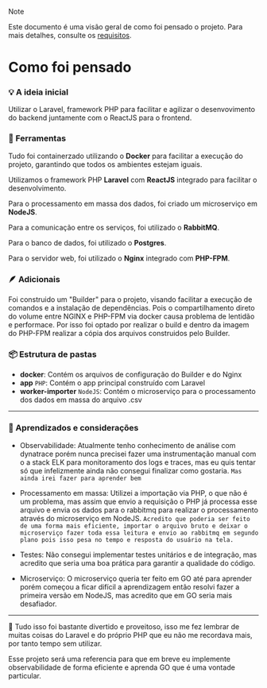 > [!NOTE]  
> Este documento é uma visão geral de como foi pensado o projeto. Para mais detalhes, consulte os [requisitos](/docs/requisitos.md).


# Como foi pensado

### 💡 A ideia inicial 

Utilizar o Laravel, framework PHP para facilitar e agilizar o desenvovimento do backend juntamente com o ReactJS para o frontend.

### 📝 Ferramentas

Tudo foi containerzado utilizando o **Docker** para facilitar a execução do projeto, garantindo que todos os ambientes estejam iguais. 

Utilizamos o framework PHP **Laravel** com **ReactJS** integrado para facilitar o desenvolvimento.

Para o processamento em massa dos dados, foi criado um microserviço em **NodeJS**.

Para a comunicação entre os serviços, foi utilizado o **RabbitMQ**. 

Para o banco de dados, foi utilizado o **Postgres**. 

Para o servidor web, foi utilizado o **Nginx** integrado com **PHP-FPM**.


### 🪶 Adicionais

Foi construido um "Builder" para o projeto, visando facilitar a execução de comandos e a instalação de dependências. Pois o compartilhamento direto do volume entre NGINX e PHP-FPM via docker causa problema de lentidão e performace. Por isso foi optado por realizar o build e dentro da imagem do PHP-FPM realizar a cópia dos arquivos construidos pelo Builder.


### 📦 Estrutura de pastas

- **docker**: Contém os arquivos de configuração do Builder e do Nginx
- **app** `PHP`: Contém o app principal construído com Laravel
- **worker-importer** `NodeJS`: Contém o microserviço para o processamento dos dados em massa do arquivo .csv  

---


### 🚧 Aprendizados e considerações

- Observabilidade: Atualmente tenho conhecimento de análise com dynatrace porém nunca precisei fazer uma instrumentação manual com o a stack ELK para monitoramento dos logs e traces, mas eu quis tentar só que infelizmente ainda não consegui finalizar como gostaria. `Mas ainda irei fazer para aprender bem`

- Processamento em massa: Utilizei a importação via PHP, o que não é um problema, mas assim que envio a requisição o PHP já processa esse arquivo e envia os dados para o rabbitmq para realizar o processamento através do microserviço em NodeJS. `Acredito que poderia ser feito de uma forma mais eficiente, importar o arquivo bruto e deixar o microserviço fazer toda essa leitura e envio ao rabbitmq em segundo plano pois isso pesa no tempo e resposta do usuário na tela.`

- Testes: Não consegui implementar testes unitários e de integração, mas acredito que seria uma boa prática para garantir a qualidade do código.

- Microserviço: O microserviço queria ter feito em GO até para aprender porém começou a ficar difícil a aprendizagem então resolvi fazer a primeira versão em NodeJS, mas acredito que em GO seria mais desafiador.


---


🎡 Tudo isso foi bastante divertido e proveitoso, isso me fez lembrar de muitas coisas do Laravel e do próprio PHP que eu não me recordava mais, por tanto tempo sem utilizar.

Esse projeto será uma referencia para que em breve eu implemente observabilidade de forma eficiente e aprenda GO que é uma vontade particular.

